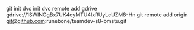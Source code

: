 git init
dvc init
dvc remote add gdrive gdrive://1SWlNGgBx7UK4oyMTU4IxRUyLcUZM8-Hn
git remote add origin git@github.com:runebone/teamdev-s8-bmstu.git
